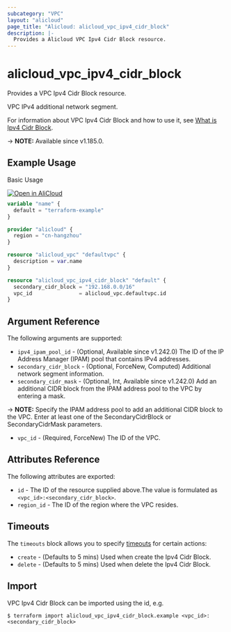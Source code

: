 ```yaml
---
subcategory: "VPC"
layout: "alicloud"
page_title: "Alicloud: alicloud_vpc_ipv4_cidr_block"
description: |-
  Provides a Alicloud VPC Ipv4 Cidr Block resource.
---
```


# alicloud_vpc_ipv4_cidr_block

Provides a VPC Ipv4 Cidr Block resource.

VPC IPv4 additional network segment.

For information about VPC Ipv4 Cidr Block and how to use it, see [What is Ipv4 Cidr Block](https://www.alibabacloud.com/help/en/virtual-private-cloud/latest/associatevpccidrblock).

-> **NOTE:** Available since v1.185.0.

## Example Usage

Basic Usage

<div style="display: block;margin-bottom: 40px;"><div class="oics-button" style="float: right;position: absolute;margin-bottom: 10px;">
  <a href="https://api.aliyun.com/terraform?resource=alicloud_vpc_ipv4_cidr_block&exampleId=6745eb51-2032-9dde-29a3-d1bee81f4fc03b40e9fb&activeTab=example&spm=docs.r.vpc_ipv4_cidr_block.0.6745eb5120&intl_lang=EN_US" target="_blank">
    <img alt="Open in AliCloud" src="https://img.alicdn.com/imgextra/i1/O1CN01hjjqXv1uYUlY56FyX_!!6000000006049-55-tps-254-36.svg" style="max-height: 44px; max-width: 100%;">
  </a>
</div></div>

```terraform
variable "name" {
  default = "terraform-example"
}

provider "alicloud" {
  region = "cn-hangzhou"
}

resource "alicloud_vpc" "defaultvpc" {
  description = var.name
}

resource "alicloud_vpc_ipv4_cidr_block" "default" {
  secondary_cidr_block = "192.168.0.0/16"
  vpc_id               = alicloud_vpc.defaultvpc.id
}
```

## Argument Reference

The following arguments are supported:
* `ipv4_ipam_pool_id` - (Optional, Available since v1.242.0) The ID of the IP Address Manager (IPAM) pool that contains IPv4 addresses.
* `secondary_cidr_block` - (Optional, ForceNew, Computed) Additional network segment information.
* `secondary_cidr_mask` - (Optional, Int, Available since v1.242.0) Add an additional CIDR block from the IPAM address pool to the VPC by entering a mask.

-> **NOTE:**  Specify the IPAM address pool to add an additional CIDR block to the VPC. Enter at least one of the SecondaryCidrBlock or SecondaryCidrMask parameters.

* `vpc_id` - (Required, ForceNew) The ID of the VPC.

## Attributes Reference

The following attributes are exported:
* `id` - The ID of the resource supplied above.The value is formulated as `<vpc_id>:<secondary_cidr_block>`.
* `region_id` - The ID of the region where the VPC resides.

## Timeouts

The `timeouts` block allows you to specify [timeouts](https://www.terraform.io/docs/configuration-0-11/resources.html#timeouts) for certain actions:
* `create` - (Defaults to 5 mins) Used when create the Ipv4 Cidr Block.
* `delete` - (Defaults to 5 mins) Used when delete the Ipv4 Cidr Block.

## Import

VPC Ipv4 Cidr Block can be imported using the id, e.g.

```shell
$ terraform import alicloud_vpc_ipv4_cidr_block.example <vpc_id>:<secondary_cidr_block>
```